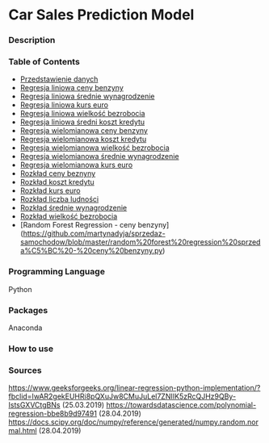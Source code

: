 # Car Sales Prediction Model
### Description


### Table of Contents
* [Przedstawienie danych](https://github.com/martynadyja/sprzedaz-samochodow/blob/master/przedstawienie%20danych.ipynb)
* [Regresja liniowa ceny benzyny](https://github.com/martynadyja/sprzedaz-samochodow/blob/master/ceny%20beznyny.ipynb)
* [Regresja liniowa średnie wynagrodzenie](https://github.com/martynadyja/sprzedaz-samochodow/blob/master/srednie%20wynagrodzenie.ipynb)
* [Regresja liniowa kurs euro](https://github.com/martynadyja/sprzedaz-samochodow/blob/master/regresja%20liniowa%20sprzeda%C5%BC%20w%20zale%C5%BCno%C5%9Bci%20od%20kursu%20euro.py)
* [Regresja liniowa wielkość bezrobocia](https://github.com/martynadyja/sprzedaz-samochodow/blob/master/regresja%20liniowa%20sprzeda%C5%BC%20w%20zale%C5%BCno%C5%9Bci%20od%20wielko%C5%9Bci%20bezrobocia.py)
* [Regresja liniowa średni koszt kredytu](https://github.com/martynadyja/sprzedaz-samochodow/blob/master/regresja%20liniowa%20sprzeda%C5%BC%20w%20zale%C5%BCno%C5%9Bci%20od%20%C5%9Bredniego%20kosztu%20kredytu.py)
* [Regresja wielomianowa ceny benzyny](https://github.com/martynadyja/sprzedaz-samochodow/blob/master/regresja%20wielomianowa%20ceny%20benzyny.ipynb)
* [Regresja wielomianowa koszt kredytu](https://github.com/martynadyja/sprzedaz-samochodow/blob/master/regresja%20wielomianowa%20koszt%20kredytu.ipynb)
* [Regresja wielomianowa wielkość bezrobocia](https://github.com/martynadyja/sprzedaz-samochodow/blob/master/regresja%20wielomianowa%20wielko%C5%9B%C4%87%20bezrobocia.ipynb)
* [Regresja wielomianowa średnie wynagrodzenie](https://github.com/martynadyja/sprzedaz-samochodow/blob/master/regresja%20wielomianowa%20%C5%9Brednie%20wynagordzenie.ipynb)
* [Regresja wielomianowa kurs euro](https://github.com/martynadyja/sprzedaz-samochodow/blob/master/regresja%20wilomianowa%20kurs%20euro.ipynb)
* [Rozkład ceny beznyny](https://github.com/martynadyja/sprzedaz-samochodow/blob/master/rozk%C5%82ad%20ceny%20beznyny.ipynb)
* [Rozkład koszt kredytu](https://github.com/martynadyja/sprzedaz-samochodow/blob/master/rozk%C5%82ad%20koszt%20kredytu.ipynb)
* [Rozkład kurs euro](https://github.com/martynadyja/sprzedaz-samochodow/blob/master/rozk%C5%82ad%20kurs%20euro.ipynb)
* [Rozkład liczba ludności](https://github.com/martynadyja/sprzedaz-samochodow/blob/master/rozk%C5%82ad%20liczba%20ludno%C5%9Bci.ipynb)
* [Rozkład średnie wynagrodzenie](https://github.com/martynadyja/sprzedaz-samochodow/blob/master/rozk%C5%82ad%20%C5%9Brednie%20wynagrodzenie.ipynb)
* [Rozkład wielkość bezrobocia](https://github.com/martynadyja/sprzedaz-samochodow/blob/master/rozk%C5%82ad%20%C5%9Brednie%20wynagrodzenie.ipynb)
* [Random Forest Regression - ceny benzyny] (https://github.com/martynadyja/sprzedaz-samochodow/blob/master/random%20forest%20regression%20sprzeda%C5%BC%20-%20ceny%20benzyny.py)
### Programming Language
Python

### Packages
Anaconda

### How to use


### Sources
https://www.geeksforgeeks.org/linear-regression-python-implementation/?fbclid=IwAR2gekEUHRi8pQXuJw8CMuJuLel7ZNIIK5zRcQJHz9QBy-IstsGXVCtgBNs (25.03.2019)
https://towardsdatascience.com/polynomial-regression-bbe8b9d97491 (28.04.2019)
https://docs.scipy.org/doc/numpy/reference/generated/numpy.random.normal.html (28.04.2019)
